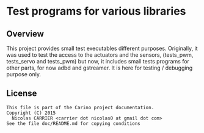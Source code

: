 # Test programs for various libraries

## Overview

This project provides small test executables different purposes. Originally, it
was used to test the access to the actuators and the sensors, (tests\_pwm,
tests\_servo and tests\_pwm) but now, it includes small tests programs for other
parts, for now adbd and gstreamer. It is here for testing / debugging purpose
only.

## License

    This file is part of the Carino project documentation.
    Copyright (C) 2015
      Nicolas CARRIER <carrier dot nicolas0 at gmail dot com>
    See the file doc/README.md for copying conditions

